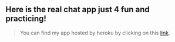 ##  Here is the real chat app just 4 fun and practicing!

>You can find my app hosted by heroku by clicking on this [link](https://Chatoapp.herokuapp.com). 


